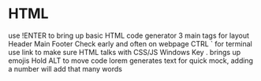 # HTML

use !ENTER to bring up basic HTML code generator 
3 main tags for layout
    Header
    Main 
    Footer
Check early and often on webpage
CTRL ` for terminal
use link to make sure HTML talks with CSS/JS
Windows Key . brings up emojis 
Hold ALT to move code
lorem generates text for quick mock, adding a number will add that many words 
